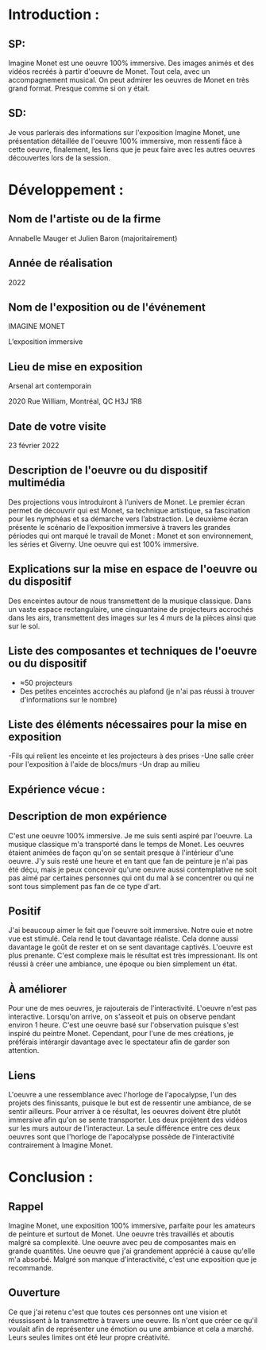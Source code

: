 # Introduction :
 
 ## SP: 
 Imagine Monet est une oeuvre 100% immersive. Des images animés et des vidéos recréés à partir d'oeuvre de Monet. 
 Tout cela, avec un accompagnement musical. On peut admirer les oeuvres de Monet en très grand format. Presque comme si on y était. 
 
 ## SD: 
 Je vous parlerais des informations sur l'exposition Imagine Monet, une présentation détaillée de l'oeuvre 100% immersive, mon ressenti fâce à cette oeuvre, 
 finalement, les liens que je peux faire avec les autres oeuvres découvertes lors de la session.

# Développement :

## Nom de l'artiste ou de la firme
Annabelle Mauger et Julien Baron (majoritairement)

## Année de réalisation
2022 

## Nom de l'exposition ou de l'événement
IMAGINE MONET

L’exposition immersive

## Lieu de mise en exposition
Arsenal art contemporain 

2020 Rue William, Montréal, QC H3J 1R8 

## Date de votre visite
23 février 2022

## Description de l'oeuvre ou du dispositif multimédia 
Des projections vous introduiront à l’univers de Monet. 
Le premier écran permet de découvrir qui est Monet, sa technique artistique, sa fascination pour les nymphéas et sa démarche vers l’abstraction. 
Le deuxième écran présente le scénario de l’exposition immersive à travers les grandes périodes qui ont marqué le travail de Monet : 
Monet et son environnement, les séries et Giverny. 
Une oeuvre qui est 100% immersive.


## Explications sur la mise en espace de l'oeuvre ou du dispositif 

Des enceintes autour de nous transmettent de la musique classique.
Dans un vaste espace rectangulaire, une cinquantaine de projecteurs accrochés dans les airs, 
transmettent des images sur les 4 murs de la pièces ainsi que sur le sol.

## Liste des composantes et techniques de l'oeuvre ou du dispositif 

- ≈50 projecteurs
- Des petites enceintes accrochés au plafond
(je n'ai pas réussi à trouver d'informations sur le nombre)

## Liste des éléments nécessaires pour la mise en exposition 

-Fils qui relient les enceinte et les projecteurs à des prises
-Une salle créer pour l'exposition à l'aide de blocs/murs
-Un drap au milieu

## Expérience vécue :

## Description de mon expérience 
C'est une oeuvre 100% immersive. Je me suis senti aspiré par l'oeuvre. 
La musique classique m'a transporté dans le temps de Monet. 
Les oeuvres étaient animées de façon qu'on se sentait presque à l'intérieur d'une oeuvre. 
J'y suis resté une heure et en tant que fan de peinture je n'ai pas été déçu, 
mais je peux concevoir qu'une oeuvre aussi contemplative ne soit pas aimé par certaines personnes qui ont du mal à se concentrer
ou qui ne sont tous simplement pas fan de ce type d'art.

## Positif
J'ai beaucoup aimer le fait que l'oeuvre soit immersive. 
Notre ouie et notre vue est stimulé. Cela rend le tout davantage réaliste. 
Cela donne aussi davantage le goût de rester et on se sent davantage captivés. 
L'oeuvre est plus prenante. C'est complexe mais le résultat est très impressionant. 
Ils ont réussi à créer une ambiance, une époque ou bien simplement un état.

## À améliorer 
Pour une de mes oeuvres, je rajouterais de l'interactivité. L'oeuvre n'est pas interactive. 
Lorsqu'on arrive, on s'asseoit et puis on observe pendant environ 1 heure. C'est une oeuvre basé sur l'observation puisque s'est inspiré du peintre Monet. 
Cependant, pour l'une de mes créations, je préférais intérargir davantage avec le spectateur afin de garder son attention.
 
## Liens

L'oeuvre a une ressemblance avec l'horloge de l'apocalypse, l'un des projets des finissants, puisque le but est de ressentir une ambiance, 
de se sentir ailleurs. Pour arriver à ce résultat, les oeuvres doivent être plutôt immersive afin qu'on se sente transporter. 
Les deux projètent des vidéos sur les murs autour de l'interacteur. 
La seule différence entre ces deux oeuvres sont que l'horloge de l'apocalypse possède de l'interactivité
contrairement à Imagine Monet.

# Conclusion :

## Rappel

Imagine Monet, une exposition 100% immersive, parfaite pour les amateurs de peinture et surtout de Monet. 
Une oeuvre très travaillés et aboutis malgré sa complexité. Une oeuvre avec peu de composantes mais en grande quantités.
Une oeuvre que j'ai grandement apprécié à cause qu'elle m'a absorbé.
Malgré son manque d'interactivité, c'est une exposition que je recommande.

## Ouverture

Ce que j'ai retenu c'est que toutes ces personnes ont une vision et réussissent à la transmettre à travers une oeuvre.
Ils n'ont que créer ce qu'il voulait afin de représenter une émotion ou une ambiance et cela a marché.
Leurs seules limites ont été leur propre créativité.

